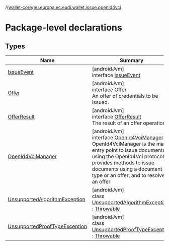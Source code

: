 //[wallet-core](../../index.md)/[eu.europa.ec.eudi.wallet.issue.openid4vci](index.md)

# Package-level declarations

## Types

| Name                                                                        | Summary                                                                                                                                                                                                                                                                       |
|-----------------------------------------------------------------------------|-------------------------------------------------------------------------------------------------------------------------------------------------------------------------------------------------------------------------------------------------------------------------------|
| [IssueEvent](-issue-event/index.md)                                         | [androidJvm]<br>interface [IssueEvent](-issue-event/index.md)                                                                                                                                                                                                                 |
| [Offer](-offer/index.md)                                                    | [androidJvm]<br>interface [Offer](-offer/index.md)<br>An offer of credentials to be issued.                                                                                                                                                                                   |
| [OfferResult](-offer-result/index.md)                                       | [androidJvm]<br>interface [OfferResult](-offer-result/index.md)<br>The result of an offer operation.                                                                                                                                                                          |
| [OpenId4VciManager](-open-id4-vci-manager/index.md)                         | [androidJvm]<br>interface [OpenId4VciManager](-open-id4-vci-manager/index.md)<br>OpenId4VciManager is the main entry point to issue documents using the OpenId4Vci protocol It provides methods to issue documents using a document type or an offer, and to resolve an offer |
| [UnsupportedAlgorithmException](-unsupported-algorithm-exception/index.md)  | [androidJvm]<br>class [UnsupportedAlgorithmException](-unsupported-algorithm-exception/index.md) : [Throwable](https://kotlinlang.org/api/latest/jvm/stdlib/kotlin/-throwable/index.html)                                                                                     |
| [UnsupportedProofTypeException](-unsupported-proof-type-exception/index.md) | [androidJvm]<br>class [UnsupportedProofTypeException](-unsupported-proof-type-exception/index.md) : [Throwable](https://kotlinlang.org/api/latest/jvm/stdlib/kotlin/-throwable/index.html)                                                                                    |
